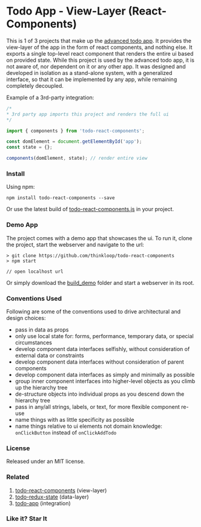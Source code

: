 # Todo App - View-Layer (React-Components)

This is 1 of 3 projects that make up the [advanced todo app](https://github.com/thinkloop/todo-app). It provides the view-layer of the app in the form of react components, and nothing else. It exports a single top-level react component that renders the entire ui based on provided state. While this project is used by the advanced todo app, it is not aware of, nor dependent on it or any other app. It was designed and developed in isolation as a stand-alone system, with a generalized interface, so that it can be implemented by any app, while remaining completely decoupled.

Example of a 3rd-party integration:

```javascript
/* 
* 3rd party app imports this project and renders the full ui
*/

import { components } from 'todo-react-components'; 

const domElement = document.getElementById('app');
const state = {};

components(domElement, state); // render entire view

```

### Install
Using npm:

```
npm install todo-react-components --save
```

Or use the latest build of [todo-react-components.js](build/todo-react-components.js) in your project.

### Demo App

The project comes with a demo app that showcases the ui. To run it, clone the project, start the webserver and navigate to the url:

```
> git clone https://github.com/thinkloop/todo-react-components
> npm start

// open localhost url
```
Or simply download the [build_demo](build_demo) folder and start a webserver in its root.

### Conventions Used
Following are some of the conventions used to drive architectural and design choices:
- pass in data as props
- only use local state for: forms, performance, temporary data, or special circumstances
- develop component data interfaces selfishly, without consideration of external data or constraints
- develop component data interfaces without consideration of parent components
- develop component data interfaces as simply and minimally as possible
- group inner component interfaces into higher-level objects as you climb up the hierarchy tree
- de-structure objects into individual props as you descend down the hierarchy tree
- pass in any/all strings, labels, or text, for more flexible component re-use
- name things with as little specificity as possible
- name things relative to ui elements not domain knowledge: `onClickButton` instead of `onClickAddTodo`

### License

Released under an MIT license.

### Related
1. [todo-react-components](https://github.com/thinkloop/todo-react-components) (view-layer)
2. [todo-redux-state](https://github.com/thinkloop/todo-redux-state) (data-layer)
3. [todo-app](https://github.com/thinkloop/todo-app) (integration)

### Like it? Star It
